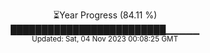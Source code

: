 <p align="center">
⏳Year Progress (84.11 %) <br>
█████████████████████████▁▁▁▁▁ <br>
<sub>Updated: Sat, 04 Nov 2023 00:08:25 GMT</sub>
</p>

